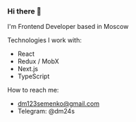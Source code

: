 ### Hi there 👋

I'm Frontend Developer based in Moscow

Technologies I work with:
- React
- Redux / MobX
- Next.js
- TypeScript

How to reach me:
- dm123semenko@gmail.com
- Telegram: @dm24s
